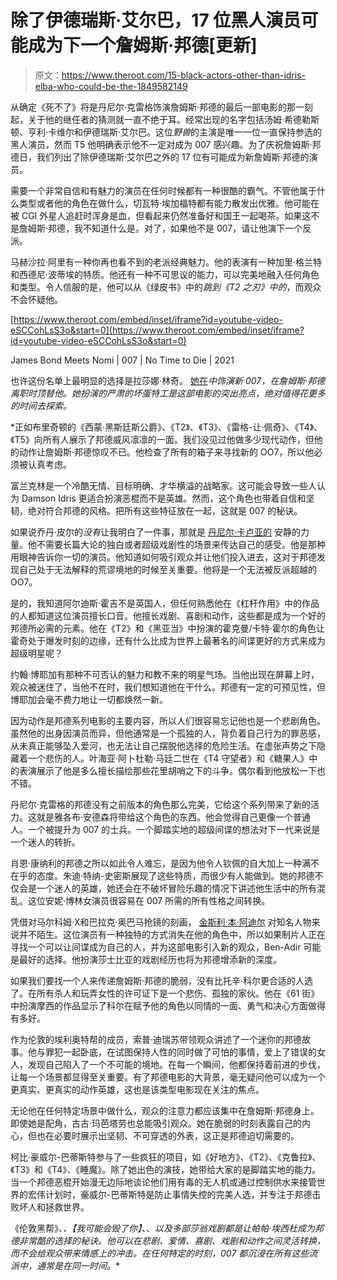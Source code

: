 # 除了伊德瑞斯·艾尔巴，17 位黑人演员可能成为下一个詹姆斯·邦德[更新]

> 原文：<https://www.theroot.com/15-black-actors-other-than-idris-elba-who-could-be-the-1849582149>

从确定《死不了》将是丹尼尔·克雷格饰演詹姆斯·邦德的最后一部电影的那一刻起，关于他的继任者的猜测就一直不绝于耳。经常出现的名字包括汤姆·希德勒斯顿、亨利·卡维尔和伊德瑞斯·艾尔巴。这位*野兽*的主演是唯一一位一直保持参选的黑人演员，然而 T5 他明确表示他不一定对成为 007 感兴趣。为了庆祝詹姆斯·邦德日，我们列出了除伊德瑞斯·艾尔巴之外的 17 位有可能成为新詹姆斯·邦德的演员。

需要一个非常自信和有魅力的演员在任何时候都有一种很酷的霸气。不管他属于什么类型或者他的角色在做什么，切瓦特·埃加福特都有能力散发出优雅。他可能在被 CGI 外星人追赶时浑身是血，但看起来仍然准备好和国王一起喝茶。如果这不是詹姆斯·邦德，我不知道什么是。对了，如果他不是 007，请让他演下一个反派。

马赫沙拉·阿里有一种你再也看不到的老派经典魅力。他的表演有一种加里·格兰特和西德尼·波蒂埃的特质。他还有一种不可思议的能力，可以完美地融入任何角色和类型。令人信服的是，他可以从《绿皮书》中的*跳到《T2 之刃》中的*，而观众不会怀疑他。

 [https://www.theroot.com/embed/inset/iframe?id=youtube-video-eSCCohLsS3o&start=0](https://www.theroot.com/embed/inset/iframe?id=youtube-video-eSCCohLsS3o&start=0)

<figcaption class="sc-1ptbguh-0 hxeMec caption">James Bond Meets Nomi | 007 | No Time to Die | 2021</figcaption> 

也许这份名单上最明显的选择是拉莎娜·林奇。 [她在](https://www.theroot.com/no-time-to-die-hell-yeah-lashana-lynch-is-a-00-agent-1840201849?utm_source=theroot_twitter&utm_medium=socialflow)*中饰演新 007，在詹姆斯·邦德离职时顶替他。她扮演的严肃的坏蛋特工是这部电影的突出亮点，绝对值得花更多的时间去探索。*

 *正如布里奇顿的《西蒙·黑斯廷斯公爵》、《T2》、《T3》、《雷格-让·佩奇》、《T4》、《T5》向所有人展示了邦德威风凛凛的一面。我们没见过他做多少现代动作，但他的动作让詹姆斯·邦德惊叹不已。他检查了所有的箱子来寻找新的 OO7，所以他必须被认真考虑。

富兰克林是一个冷酷无情、目标明确、才华横溢的战略家。这可能会导致一些人认为 Damson Idris 更适合扮演恶棍而不是英雄。然而，这个角色也带着自信和坚韧，绝对符合邦德的风格。把所有这些特征放在一起，这就是 007 的秘诀。

如果说乔丹·皮尔的*没有*让我明白了一件事，那就是 [丹尼尔·卡卢亚的](https://www.theroot.com/jordan-peele-calls-daniel-kaluuya-his-de-niro-and-all-1849154327) 安静的力量。他不需要长篇大论的独白或者超级戏剧性的场景来传达自己的感受。他是那种用眼神告诉你一切的演员。他知道如何吸引观众并让他们投入进去，这对于邦德发现自己处于无法解释的荒谬境地的时候至关重要。他将是一个无法被反派超越的 OO7。

是的，我知道阿尔迪斯·霍吉不是英国人，但任何熟悉他在《杠杆作用》中的作品的人都知道这位演员擅长口音。他擅长戏剧、喜剧和动作，这些都是成为一个好的邦德所必需的元素。他在《T2》和《黑亚当》中扮演的霍克曼/卡特·霍尔的角色让霍奇处于爆发时刻的边缘，还有什么比成为世界上最著名的间谍更好的方式来成为超级明星呢？

约翰·博耶加有那种不可否认的魅力和教不来的明星气场。当他出现在屏幕上时，观众被迷住了，当他不在时，我们想知道他在干什么。邦德有一定的可预见性，但博耶加会毫不费力地让一切都焕然一新。

因为动作是邦德系列电影的主要内容，所以人们很容易忘记他也是一个悲剧角色。虽然他的出身因演员而异，但他通常是一个孤独的人，背负着自己行为的罪恶感，从未真正能够坠入爱河，也无法让自己摆脱他选择的危险生活。在虚张声势之下隐藏着一个悲伤的人。叶海亚·阿卜杜勒·马廷二世在《T4 守望者》和《糖果人》中的表演展示了他是多么擅长描绘那些花里胡哨之下的斗争。偶尔看到他放松一下也不错。

丹尼尔·克雷格的邦德没有之前版本的角色那么完美，它给这个系列带来了新的活力。这就是雅各布·安德森将带给这个角色的东西。他会觉得自己更像一个普通人。一个被提升为 007 的士兵。一个脚踏实地的超级间谍的想法对下一代来说是一个迷人的转折。

肖恩·康纳利的邦德之所以如此令人难忘，是因为他令人钦佩的自大加上一种满不在乎的态度。朱迪·特纳-史密斯展现了这些特质，而很少有人能做到。她的邦德不仅会是一个迷人的英雄，她还会在不破坏冒险乐趣的情况下讲述他生活中的所有混乱。这位安妮·博林女演员很容易在 007 所需的所有性格之间转换。

凭借对马尔科姆·Ⅹ和巴拉克·奥巴马抢镜的刻画， [金斯利·本·阿迪尔](https://www.theroot.com/kingsley-ben-adir-cast-as-bob-marley-in-biopic-1848524493) 对知名人物来说并不陌生。这位演员有一种独特的方式消失在他的角色中，所以如果制片人正在寻找一个可以让间谍成为自己的人，并为这部电影引入新的观众，Ben-Adir 可能是最好的选择。他扮演莎士比亚的戏剧经历也将为邦德增添新的深度。

如果我们要找一个人来传递詹姆斯·邦德的脆弱，没有比托辛·科尔更合适的人选了。在所有杀人和玩弄女性的许可证下是一个悲伤、孤独的家伙。他在《61 街》中扮演摩西的作品显示了科尔在赋予他的角色以同情的一面、勇气和决心方面做得有多好。

作为伦敦的埃利奥特帮的成员，索普·迪瑞苏带领观众讲述了一个迷你的邦德故事。他与罪犯一起卧底，在试图保持人性的同时做了可怕的事情，爱上了错误的女人，发现自己陷入了一个不可能的境地。在每一个瞬间，他都保持着前进的步伐，让每一个场景都显得至关重要。有了邦德电影的大背景，毫无疑问他可以成为一个更真实、更真实的动作英雄，这也是该类型电影现在关注的焦点。

无论他在任何特定场景中做什么，观众的注意力都应该集中在詹姆斯·邦德身上。即使她是配角，古古·玛芭塔劳也总能吸引观众。她在脆弱的时刻表露自己的内心，但也在必要时展示出坚韧、不可穿透的外表，这正是邦德迫切需要的。

柯比·豪威尔-巴蒂斯特参与了一些疯狂的项目，如《好地方》、《T2》、《克鲁拉》、《T3》和《T4》、《睡魔》。除了她出色的演技，她带给大家的是脚踏实地的能力。当一个邦德恶棍开始漫无边际地谈论他们用有毒的无人机或通过控制供水来接管世界的宏伟计划时，豪威尔-巴蒂斯特是防止事情失控的完美人选，并专注于邦德击败坏人和拯救世界。

《伦敦黑帮》、*、【我可能会毁了你】、*、*以及多部莎翁戏剧都是让帕帕·埃西杜成为邦德非常酷的选择的秘诀。他可以在悲剧、爱情、喜剧、戏剧和动作之间灵活转换，而不会给观众带来情感上的冲击。在任何特定的时刻，007 都沉浸在所有这些流派中，通常是在同一时间。**